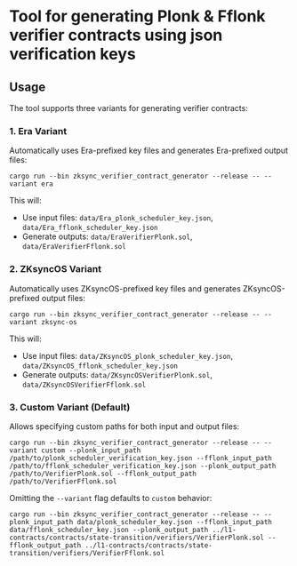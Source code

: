 # Tool for generating Plonk & Fflonk verifier contracts using json verification keys

## Usage

The tool supports three variants for generating verifier contracts:

### 1. Era Variant

Automatically uses Era-prefixed key files and generates Era-prefixed output files:

```shell
cargo run --bin zksync_verifier_contract_generator --release -- --variant era
```

This will:

- Use input files: `data/Era_plonk_scheduler_key.json`, `data/Era_fflonk_scheduler_key.json`
- Generate outputs: `data/EraVerifierPlonk.sol`, `data/EraVerifierFflonk.sol`

### 2. ZKsyncOS Variant

Automatically uses ZKsyncOS-prefixed key files and generates ZKsyncOS-prefixed output files:

```shell
cargo run --bin zksync_verifier_contract_generator --release -- --variant zksync-os
```

This will:

- Use input files: `data/ZKsyncOS_plonk_scheduler_key.json`, `data/ZKsyncOS_fflonk_scheduler_key.json`
- Generate outputs: `data/ZKsyncOSVerifierPlonk.sol`, `data/ZKsyncOSVerifierFflonk.sol`

### 3. Custom Variant (Default)

Allows specifying custom paths for both input and output files:

```shell
cargo run --bin zksync_verifier_contract_generator --release -- --variant custom --plonk_input_path /path/to/plonk_scheduler_verification_key.json --fflonk_input_path /path/to/fflonk_scheduler_verification_key.json --plonk_output_path /path/to/VerifierPlonk.sol --fflonk_output_path /path/to/VerifierFflonk.sol
```

Omitting the `--variant` flag defaults to `custom` behavior:

```shell
cargo run --bin zksync_verifier_contract_generator --release -- --plonk_input_path data/plonk_scheduler_key.json --fflonk_input_path data/fflonk_scheduler_key.json --plonk_output_path ../l1-contracts/contracts/state-transition/verifiers/VerifierPlonk.sol --fflonk_output_path ../l1-contracts/contracts/state-transition/verifiers/VerifierFflonk.sol
```
